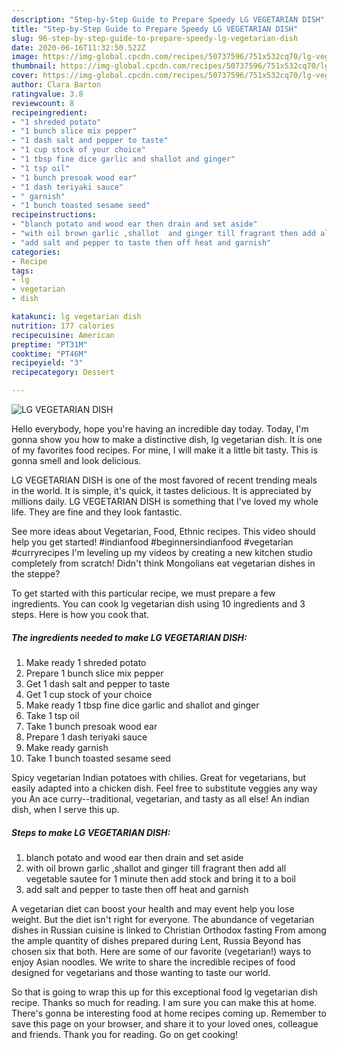 ```yaml
---
description: "Step-by-Step Guide to Prepare Speedy LG VEGETARIAN DISH"
title: "Step-by-Step Guide to Prepare Speedy LG VEGETARIAN DISH"
slug: 96-step-by-step-guide-to-prepare-speedy-lg-vegetarian-dish
date: 2020-06-16T11:32:50.522Z
image: https://img-global.cpcdn.com/recipes/50737596/751x532cq70/lg-vegetarian-dish-recipe-main-photo.jpg
thumbnail: https://img-global.cpcdn.com/recipes/50737596/751x532cq70/lg-vegetarian-dish-recipe-main-photo.jpg
cover: https://img-global.cpcdn.com/recipes/50737596/751x532cq70/lg-vegetarian-dish-recipe-main-photo.jpg
author: Clara Barton
ratingvalue: 3.8
reviewcount: 8
recipeingredient:
- "1 shreded potato"
- "1 bunch slice mix pepper"
- "1 dash salt and pepper to taste"
- "1 cup stock of your choice"
- "1 tbsp fine dice garlic and shallot and ginger"
- "1 tsp oil"
- "1 bunch presoak wood ear"
- "1 dash teriyaki sauce"
- " garnish"
- "1 bunch toasted sesame seed"
recipeinstructions:
- "blanch potato and wood ear then drain and set aside"
- "with oil brown garlic ,shallot  and ginger till fragrant then add all vegetable sautee for 1 minute then add stock and bring it to a boil"
- "add salt and pepper to taste then off heat and garnish"
categories:
- Recipe
tags:
- lg
- vegetarian
- dish

katakunci: lg vegetarian dish 
nutrition: 177 calories
recipecuisine: American
preptime: "PT31M"
cooktime: "PT46M"
recipeyield: "3"
recipecategory: Dessert

---
```



![LG VEGETARIAN DISH](https://img-global.cpcdn.com/recipes/50737596/751x532cq70/lg-vegetarian-dish-recipe-main-photo.jpg)

Hello everybody, hope you're having an incredible day today. Today, I'm gonna show you how to make a distinctive dish, lg vegetarian dish. It is one of my favorites food recipes. For mine, I will make it a little bit tasty. This is gonna smell and look delicious.

LG VEGETARIAN DISH is one of the most favored of recent trending meals in the world. It is simple, it's quick, it tastes delicious. It is appreciated by millions daily. LG VEGETARIAN DISH is something that I've loved my whole life. They are fine and they look fantastic.

See more ideas about Vegetarian, Food, Ethnic recipes. This video should help you get started! #indianfood #beginnersindianfood #vegetarian #curryrecipes I&#39;m leveling up my videos by creating a new kitchen studio completely from scratch! Didn&#39;t think Mongolians eat vegetarian dishes in the steppe?


To get started with this particular recipe, we must prepare a few ingredients. You can cook lg vegetarian dish using 10 ingredients and 3 steps. Here is how you cook that.

<!--inarticleads1-->

##### The ingredients needed to make LG VEGETARIAN DISH:

1. Make ready 1 shreded potato
1. Prepare 1 bunch slice mix pepper
1. Get 1 dash salt and pepper to taste
1. Get 1 cup stock of your choice
1. Make ready 1 tbsp fine dice garlic and shallot and ginger
1. Take 1 tsp oil
1. Take 1 bunch presoak wood ear
1. Prepare 1 dash teriyaki sauce
1. Make ready  garnish
1. Take 1 bunch toasted sesame seed


Spicy vegetarian Indian potatoes with chilies. Great for vegetarians, but easily adapted into a chicken dish. Feel free to substitute veggies any way you An ace curry--traditional, vegetarian, and tasty as all else! An indian dish, when I serve this up. 

<!--inarticleads2-->

##### Steps to make LG VEGETARIAN DISH:

1. blanch potato and wood ear then drain and set aside
1. with oil brown garlic ,shallot  and ginger till fragrant then add all vegetable sautee for 1 minute then add stock and bring it to a boil
1. add salt and pepper to taste then off heat and garnish


A vegetarian diet can boost your health and may event help you lose weight. But the diet isn&#39;t right for everyone. The abundance of vegetarian dishes in Russian cuisine is linked to Christian Orthodox fasting From among the ample quantity of dishes prepared during Lent, Russia Beyond has chosen six that both. Here are some of our favorite (vegetarian!) ways to enjoy Asian noodles. We write to share the incredible recipes of food designed for vegetarians and those wanting to taste our world. 

So that is going to wrap this up for this exceptional food lg vegetarian dish recipe. Thanks so much for reading. I am sure you can make this at home. There's gonna be interesting food at home recipes coming up. Remember to save this page on your browser, and share it to your loved ones, colleague and friends. Thank you for reading. Go on get cooking!
